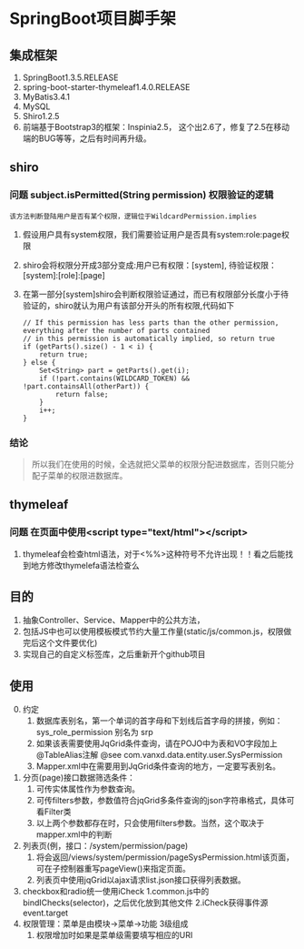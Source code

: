 # SpringBoot项目脚手架
## 集成框架
1.  SpringBoot1.3.5.RELEASE
2.  spring-boot-starter-thymeleaf1.4.0.RELEASE
3.  MyBatis3.4.1
4.  MySQL
5.  Shiro1.2.5
6.  前端基于Bootstrap3的框架：Inspinia2.5， 这个出2.6了，修复了2.5在移动端的BUG等等，之后有时间再升级。

##  shiro
### 问题 subject.isPermitted(String permission) 权限验证的逻辑
    该方法判断登陆用户是否有某个权限，逻辑位于WildcardPermission.implies
1.  假设用户具有system权限，我们需要验证用户是否具有system:role:page权限
2.  shiro会将权限分开成3部分变成:用户已有权限：[system], 待验证权限：[system]:[role]:[page]
3.  在第一部分[system]shiro会判断权限验证通过，而已有权限部分长度小于待验证的，shiro就认为用户有该部分开头的所有权限,代码如下

        // If this permission has less parts than the other permission, everything after the number of parts contained
        // in this permission is automatically implied, so return true
        if (getParts().size() - 1 < i) {
            return true;
        } else {
            Set<String> part = getParts().get(i);
            if (!part.contains(WILDCARD_TOKEN) && !part.containsAll(otherPart)) {
                return false;
            }
            i++;
        }
### 结论
>所以我们在使用的时候，全选就把父菜单的权限分配进数据库，否则只能分配子菜单的权限进数据库。

## thymeleaf
### 问题 在页面中使用\<script type="text/html">\</script>
1.  thymeleaf会检查html语法，对于<%%>这种符号不允许出现！！看之后能找到地方修改thymelefa语法检查么




## 目的
1.  抽象Controller、Service、Mapper中的公共方法，
2.  包括JS中也可以使用模板模式节约大量工作量(static/js/common.js，权限做完后这个文件要优化)
3.  实现自己的自定义标签库，之后重新开个github项目



## 使用
0.  约定
    1.  数据库表别名，第一个单词的首字母和下划线后首字母的拼接，例如：sys_role_permission 别名为 srp
    2.  如果该表需要使用JqGrid条件查询，请在POJO中为表和VO字段加上@TableAlias注解 @see com.vanxd.data.entity.user.SysPermission 
    3.  Mapper.xml中在需要用到JqGrid条件查询的地方，一定要写表别名。
1.  分页(page)接口数据筛选条件：    
    1.  可传实体属性作为参数查询。
    2.  可传filters参数，参数值符合jqGrid多条件查询的json字符串格式，具体可看Filter类
    3.  以上两个参数都存在时，只会使用filters参数。当然，这个取决于mapper.xml中的判断
2.  列表页(例，接口：/system/permission/page)
    1.  将会返回/views/system/permission/pageSysPermission.html该页面，可在子控制器重写pageView()来指定页面。
    2.  列表页中使用jqGrid以ajax请求list.json接口获得列表数据。
3.  checkbox和radio统一使用iCheck
    1.common.js中的bindIChecks(selector)，之后优化放到其他文件
    2.iCheck获得事件源event.target
4.  权限管理：菜单是由模块->菜单->功能 3级组成
    1.  权限增加时如果是菜单级需要填写相应的URI